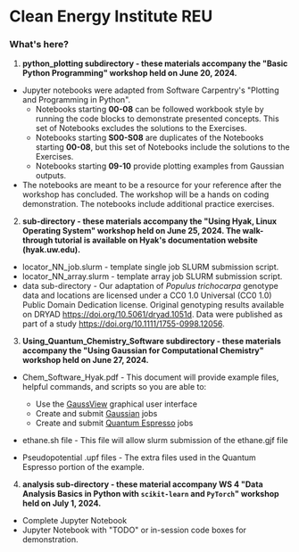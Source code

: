 # Clean Energy Institute REU 

### What's here? 

1. **python_plotting subdirectory - these materials accompany the "Basic Python Programming" workshop held on June 20, 2024.**
* Jupyter notebooks were adapted from  Software Carpentry's "Plotting and Programming in Python".
    * Notebooks starting **00-08** can be followed workbook style by running the code blocks to demonstrate presented concepts. This set of Notebooks excludes the solutions to the Exercises. 
    * Notebooks starting **S00-S08** are duplicates of the Notebooks starting **00-08**, but this set of Notebooks include the solutions to the Exercises. 
    * Notebooks starting **09-10** provide plotting examples from Gaussian outputs. 
* The notebooks are meant to be a resource for your reference after the workshop has concluded. The workshop will be a hands on coding demonstration. The notebooks include additional practice exercises. 

2. **sub-directory - these materials accompany the "Using Hyak, Linux Operating System" workshop held on June 25, 2024. The walk-through tutorial is available on Hyak's documentation website (hyak.uw.edu).**
* locator_NN_job.slurm - template single job SLURM submission script. 
* locator_NN_array.slurm - template array job SLURM submission script.
* data sub-directory - Our adaptation of *Populus trichocarpa* genotype data and locations are licensed under a CC0 1.0 Universal (CC0 1.0) Public Domain Dedication license. Original genotyping results available on DRYAD https://doi.org/10.5061/dryad.1051d. Data were published as part of a study  https://doi.org/10.1111/1755-0998.12056.

3. **Using_Quantum_Chemistry_Software subdirectory - these materials accompany the "Using Gaussian for Computational Chemistry" workshop held on June 27, 2024.**
    
* Chem_Software_Hyak.pdf - This document will provide example files, helpful commands, and scripts so you are able to:
    * Use the [GaussView](https://gaussian.com/gaussview6/) graphical user interface
    * Create and submit [Gaussian](https://gaussian.com/) jobs
    * Create and submit [Quantum Espresso](https://www.quantum-espresso.org/) jobs
* ethane.sh file - This file will allow slurm submission of the ethane.gjf file

* Pseudopotential .upf files - The extra files used in the Quantum Espresso portion of the example.

4. **analysis sub-directory - these material accompany WS 4 "Data Analysis Basics in Python with `scikit-learn` and `PyTorch`" workshop held on July 1, 2024.**
* Complete Jupyter Notebook
* Jupyter Notebook with "TODO" or in-session code boxes for demonstration. 